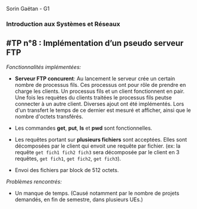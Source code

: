 Sorin Gaëtan - G1

### Introduction aux Systèmes et Réseaux
#TP n°8 : Implémentation d’un pseudo serveur FTP
--

*Fonctionnalités implémentées:*

- **Serveur FTP concurent**: Au lancement le serveur crée un certain nombre de processus fils. Ces processus ont pour rôle de prendre en charge les clients. Un processus fils et un client fonctionnent en pair. Une fois les requètes du clients traitées le processus fils peutse connecter à un autre client. Diverses ajout ont été implémentés. Lors d'un transfert le temps de ce dernier est mesuré et afficher, ainsi que le nombre d'octets transférés.

- Les commandes **get**, **put**, **ls** et **pwd** sont fonctionnelles.

- Les requêtes portant sur **plusieurs fichiers** sont acceptées. Elles sont décomposées par le client qui envoit une requête par fichier. (ex: la requête `get fich1 fich2 fich3` sera décomposée par le client en 3 requêtes, `get fich1`, `get fich2`, `get fich3`).

- Envoi des fichiers par block de 512 octets.


*Problèmes rencontrés:*

- Un manque de temps. (Causé notamment par le nombre de projets demandés, en fin de semestre, dans plusieurs UEs.)

